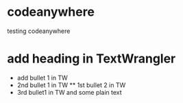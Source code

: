 # codeanywhere
testing codeanywhere
# add heading in TextWrangler
* add bullet 1 in TW
* 2nd bullet 1 in TW
** 1st bullet 2 in TW
* 3rd bullet1 in TW
and some plain text
